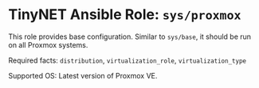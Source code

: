 # TinyNET Ansible Role: `sys/proxmox`

This role provides base configuration. Similar to `sys/base`, it should be run on all Proxmox systems.

Required facts: `distribution`, `virtualization_role`, `virtualization_type`

Supported OS: Latest version of Proxmox VE.
